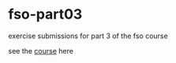 # fso-part03

exercise submissions for part 3 of the fso course

see the <a href="https://fullstackopen.com/en/">course</a> here